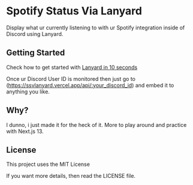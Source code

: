 # Spotify Status Via Lanyard
Display what ur currently listening to with ur Spotify integration inside of Discord using Lanyard.
## Getting Started

Check how to get started with [Lanyard in 10 seconds](https://github.com/Phineas/lanyard#get-started-in--10-seconds)

Once ur Discord User ID is monitored then just go to (https://ssvlanyard.vercel.app/api/:your_discord_id) and embed it to anything you like.

## Why?

I dunno, i just made it for the heck of it. More to play around and practice with Next.js 13.

## License
This project uses the MIT License

If you want more details, then read the LICENSE file.

